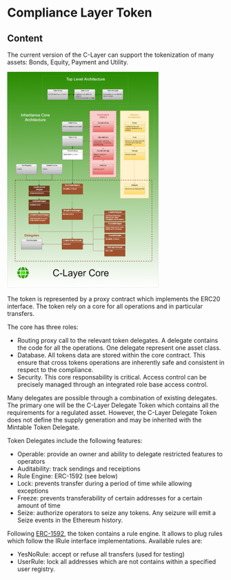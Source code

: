 # Compliance Layer Token

## Content

The current version of the C-Layer can support the tokenization of many assets: Bonds, Equity, Payment and Utility.

<img src="smartcontracts.token.png" height=500/>

The token is represented by a proxy contract which implements the ERC20 interface.
The token rely on a core for all operations and in particular transfers.

The core has three roles:
  - Routing proxy call to the relevant token delegates. A delegate contains the code for all the operations.
    One delegate represent one asset class.
  - Database. All tokens data are stored within the core contract.
    This ensure that cross tokens operations are inherently safe and consistent in respect to the compliance.
  - Security. This core responsability is critical.
    Access control can be precisely managed through an integrated role base access control.

Many delegates are possible through a combination of existing delegates.
The primary one will be the C-Layer Delegate Token which contains all the requirements for a regulated asset.
However, the C-Layer Delegate Token does not define the supply generation and may be inherited with the Mintable Token Delegate.

Token Delegates include the following features:
  - Operable: provide an owner and ability to delegate restricted features to operators
  - Auditability: track sendings and receiptions
  - Rule Engine: ERC-1592 (see below)
  - Lock: prevents transfer during a period of time while allowing exceptions
  - Freeze: prevents transferability of certain addresses for a certain amount of time
  - Seize: authorize operators to seize any tokens. Any seizure will emit a Seize events in the Ethereum history.

Following [ERC-1592](https://github.com/ethereum/EIPs/blob/master/EIPS/eip-1592.md), the token contains a rule engine.
It allows to plug rules which follow the IRule interface implementations.
Available rules are:
  - YesNoRule: accept or refuse all transfers (used for testing)
  - UserRule: lock all addresses which are not contains within a specified user registry.

